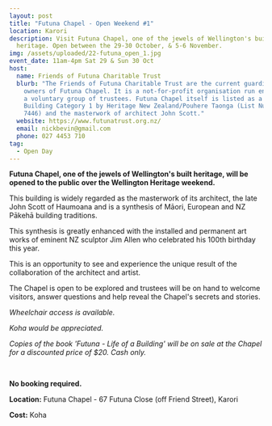 ```yaml
---
layout: post
title: "Futuna Chapel - Open Weekend #1"
location: Karori
description: Visit Futuna Chapel, one of the jewels of Wellington's built
  heritage. Open between the 29-30 October, & 5-6 November.
img: /assets/uploaded/22-futuna_open_1.jpg
event_date: 11am-4pm Sat 29 & Sun 30 Oct
host:
  name: Friends of Futuna Charitable Trust
  blurb: "The Friends of Futuna Charitable Trust are the current guardians and
    owners of Futuna Chapel. It is a not-for-profit organisation run entirely by
    a voluntary group of trustees. Futuna Chapel itself is listed as a Heritage
    Building Category 1 by Heritage New Zealand/Pouhere Taonga (List Number #
    7446) and the masterwork of architect John Scott."
  website: https://www.futunatrust.org.nz/
  email: nickbevin@gmail.com
  phone: 027 4453 710
tag:
  - Open Day
---
```

**Futuna Chapel, one of the jewels of Wellington's built heritage, will be opened to the public over the Wellington Heritage weekend.**

This building is widely regarded as the masterwork of its architect, the late John Scott of Haumoana and is a synthesis of Māori, European and NZ Pākehā building traditions.

This synthesis is greatly enhanced with the installed and permanent art works of eminent NZ sculptor Jim Allen who celebrated his 100th birthday this year.

This is an opportunity to see and experience the unique result of the collaboration of the architect and artist.

The Chapel is open to be explored and trustees will be on hand to welcome visitors, answer questions and help reveal the Chapel's secrets and stories.

*Wheelchair access is available.*

*Koha would be appreciated.*

*Copies of the book 'Futuna - Life of a Building' will be on sale at the Chapel for a discounted price of $20. Cash only.*

<br>

**No booking required.**

**Location:** Futuna Chapel - 67 Futuna Close (off Friend Street), Karori

**Cost:** Koha